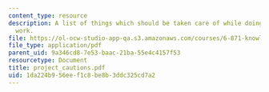 ```yaml
---
content_type: resource
description: A list of things which should be taken care of while doing the project
  work.
file: https://ol-ocw-studio-app-qa.s3.amazonaws.com/courses/6-871-knowledge-based-applications-systems-spring-2005/1da224b956eef1c8be8b3ddc325cd7a2_project_cautions.pdf
file_type: application/pdf
parent_uid: 9a346cd8-7e53-baac-21ba-55e4c4157f53
resourcetype: Document
title: project_cautions.pdf
uid: 1da224b9-56ee-f1c8-be8b-3ddc325cd7a2
---
```


